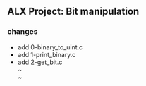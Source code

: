 ## ALX Project: Bit manipulation


### changes

- add 0-binary_to_uint.c
- add 1-print_binary.c
- add 2-get_bit.c                                                                        
~                                                                                    
~    
